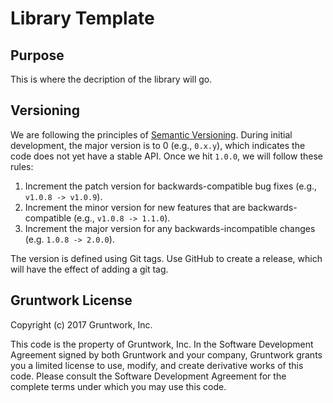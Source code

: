 # Library Template

## Purpose

This is where the decription of the library will go.

## Versioning

We are following the principles of [Semantic Versioning](http://semver.org/). During initial development, the major
version is to 0 (e.g., `0.x.y`), which indicates the code does not yet have a stable API. Once we hit `1.0.0`, we will
follow these rules:

1. Increment the patch version for backwards-compatible bug fixes (e.g., `v1.0.8 -> v1.0.9`).
2. Increment the minor version for new features that are backwards-compatible (e.g., `v1.0.8 -> 1.1.0`).
3. Increment the major version for any backwards-incompatible changes (e.g. `1.0.8 -> 2.0.0`).

The version is defined using Git tags.  Use GitHub to create a release, which will have the effect of adding a git tag.


## Gruntwork License

Copyright (c) 2017 Gruntwork, Inc.

This code is the property of Gruntwork, Inc. In the Software Development Agreement signed by both Gruntwork and your
company, Gruntwork grants you a limited license to use, modify, and create derivative works of this code. Please
consult the Software Development Agreement for the complete terms under which you may use this code. 
